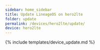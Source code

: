 ```yaml
---
sidebar: home_sidebar
title: Update LineageOS on hero2lte
folder: update
permalink: /devices/hero2lte/update/
device: hero2lte
---
```

{% include templates/device_update.md %}

